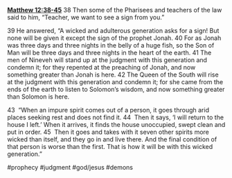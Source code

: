 **[Matthew 12:38-45](http://www.blueletterbible.org/search/preSearch.cfm?Criteria=Matthew+12.38-45&t=NIV)**
38 Then some of the Pharisees and teachers of the law said to him, “Teacher, we want to see a sign from you.”

39 He answered, “A wicked and adulterous generation asks for a sign! But none will be given it except the sign of the prophet Jonah. 40 For as Jonah was three days and three nights in the belly of a huge fish, so the Son of Man will be three days and three nights in the heart of the earth. 41 The men of Nineveh will stand up at the judgment with this generation and condemn it; for they repented at the preaching of Jonah, and now something greater than Jonah is here. 42 The Queen of the South will rise at the judgment with this generation and condemn it; for she came from the ends of the earth to listen to Solomon’s wisdom, and now something greater than Solomon is here.

43  “When an impure spirit comes out of a person, it goes through arid places seeking rest and does not find it. 44  Then it says, ‘I will return to the house I left.’ When it arrives, it finds the house unoccupied, swept clean and put in order. 45  Then it goes and takes with it seven other spirits more wicked than itself, and they go in and live there. And the final condition of that person is worse than the first. That is how it will be with this wicked generation.”

#prophecy #judgment #god/jesus #demons